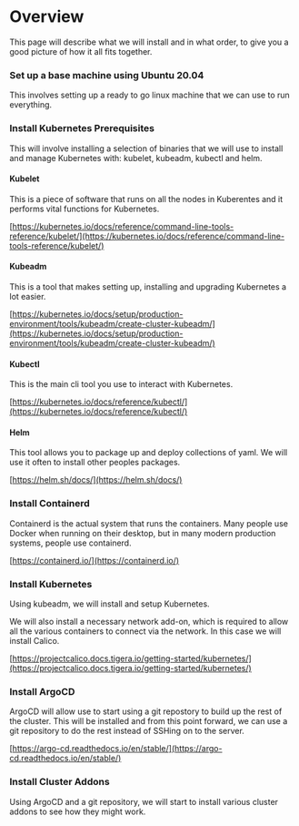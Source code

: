 # Overview

This page will describe what we will install and in what order, to give you a good picture of how it all fits together.

### Set up a base machine using Ubuntu 20.04

This involves setting up a ready to go linux machine that we can use to run everything.

### Install Kubernetes Prerequisites

This will involve installing a selection of binaries that we will use to install and manage Kubernetes with: kubelet, kubeadm, kubectl and helm.

#### Kubelet

This is a piece of software that runs on all the nodes in Kuberentes and it performs vital functions for Kubernetes.

[https://kubernetes.io/docs/reference/command-line-tools-reference/kubelet/](https://kubernetes.io/docs/reference/command-line-tools-reference/kubelet/)

#### Kubeadm

This is a tool that makes setting up, installing and upgrading Kubernetes a lot easier.

[https://kubernetes.io/docs/setup/production-environment/tools/kubeadm/create-cluster-kubeadm/](https://kubernetes.io/docs/setup/production-environment/tools/kubeadm/create-cluster-kubeadm/)

#### Kubectl

This is the main cli tool you use to interact with Kubernetes.

[https://kubernetes.io/docs/reference/kubectl/](https://kubernetes.io/docs/reference/kubectl/)

#### Helm

This tool allows you to package up and deploy collections of yaml. We will use it often to install other peoples packages.

[https://helm.sh/docs/](https://helm.sh/docs/)

### Install Containerd

Containerd is the actual system that runs the containers. Many people use Docker when running on their desktop, but in many modern production systems, people use containerd.

[https://containerd.io/](https://containerd.io/)

### Install Kubernetes

Using kubeadm, we will install and setup Kubernetes.

We will also install a necessary network add-on, which is required to allow all the various containers to connect via the network. In this case we will install Calico.

[https://projectcalico.docs.tigera.io/getting-started/kubernetes/](https://projectcalico.docs.tigera.io/getting-started/kubernetes/)

### Install ArgoCD

ArgoCD will allow use to start using a git repostory to build up the rest of the cluster. This will be installed and from this point forward, we can use a git repository to do the rest instead of SSHing on to the server.

&#x20;[https://argo-cd.readthedocs.io/en/stable/](https://argo-cd.readthedocs.io/en/stable/)

### Install Cluster Addons

Using ArgoCD and a git repository, we will start to install various cluster addons to see how they might work.



